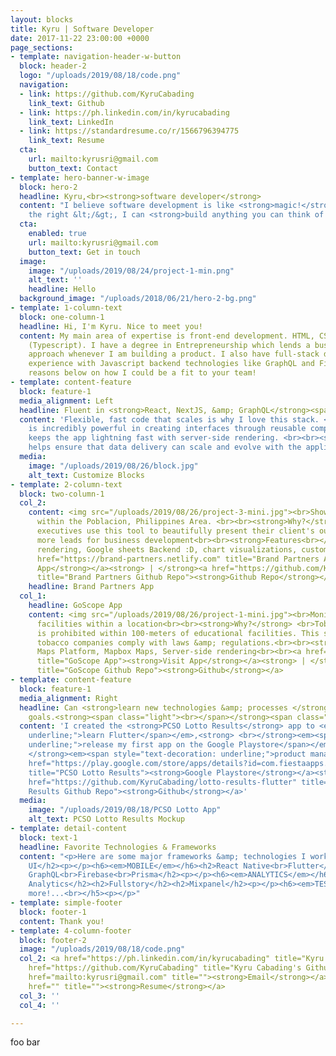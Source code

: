 ```yaml
---
layout: blocks
title: Kyru | Software Developer
date: 2017-11-22 23:00:00 +0000
page_sections:
- template: navigation-header-w-button
  block: header-2
  logo: "/uploads/2019/08/18/code.png"
  navigation:
  - link: https://github.com/KyruCabading
    link_text: Github
  - link: https://ph.linkedin.com/in/kyrucabading
    link_text: LinkedIn
  - link: https://standardresume.co/r/1566796394775
    link_text: Resume
  cta:
    url: mailto:kyrusri@gmail.com
    button_text: Contact
- template: hero-banner-w-image
  block: hero-2
  headline: Kyru,<br><strong>software developer</strong>
  content: "I believe software development is like <strong>magic!</strong> \U0001F52E<br>With
    the right &lt;/&gt;, I can <strong>build anything you can think of!</strong>"
  cta:
    enabled: true
    url: mailto:kyrusri@gmail.com
    button_text: Get in touch
  image:
    image: "/uploads/2019/08/24/project-1-min.png"
    alt_text: ''
    headline: Hello
  background_image: "/uploads/2018/06/21/hero-2-bg.png"
- template: 1-column-text
  block: one-column-1
  headline: Hi, I'm Kyru. Nice to meet you!
  content: My main area of expertise is front-end development. HTML, CSS, Javascript
    (Typescript). I have a degree in Entrepreneurship which lends a business-mindset
    approach whenever I am building a product. I also have full-stack development
    experience with Javascript backend technologies like GraphQL and Firebase.<br><br>See
    reasons below on how I could be a fit to your team!
- template: content-feature
  block: feature-1
  media_alignment: Left
  headline: Fluent in <strong>React, NextJS, &amp; GraphQL</strong><span class="light">.</span>
  content: 'Flexible, fast code that scales is why I love this stack. <br><br><strong>React</strong>
    is incredibly powerful in creating interfaces through reusable components. <br><br><strong>NextJS</strong>
    keeps the app lightning fast with server-side rendering. <br><br><strong>GraphQL</strong>
    helps ensure that data delivery can scale and evolve with the application. '
  media:
    image: "/uploads/2019/08/26/block.jpg"
    alt_text: Customize Blocks
- template: 2-column-text
  block: two-column-1
  col_2:
    content: <img src="/uploads/2019/08/26/project-3-mini.jpg"><br>Showcases bar outlets
      within the Poblacion, Philippines Area. <br><br><strong>Why?</strong> <br>Field
      executives use this tool to beautifully present their client's outlets and gain
      more leads for business development<br><br><strong>Features<br></strong>Server-side
      rendering, Google sheets Backend :D, chart visualizations, custom motion animations<br><br><a
      href="https://brand-partners.netlify.com" title="Brand Partners App"><strong>Visit
      App</strong></a><strong> | </strong><a href="https://github.com/KyruCabading/brand-partners"
      title="Brand Partners Github Repo"><strong>Github Repo</strong></a>
    headline: Brand Partners App
  col_1:
    headline: GoScope App
    content: <img src="/uploads/2019/08/26/project-1-mini.jpg"><br>Monitors all schools/educational
      facilities within a location<br><br><strong>Why?</strong> <br>Tobacco advertising
      is prohibited within 100-meters of educational facilities. This solution helps
      tobacco companies comply with laws &amp; regulations.<br><br><strong>Features<br></strong>Google
      Maps Platform, Mapbox Maps, Server-side rendering<br><br><a href="https://goscope.netlify.com"
      title="GoScope App"><strong>Visit App</strong></a><strong> | </strong><a href="https://github.com/KyruCabading/GoScope"
      title="GoScope Github Repo"><strong>Github</strong></a>
- template: content-feature
  block: feature-1
  media_alignment: Right
  headline: Can <strong>learn new technologies &amp; processes </strong>to meet business
    goals.<strong><span class="light"><br></span></strong><span class="light"><br></span>
  content: 'I created the <strong>PCSO Lotto Results</strong> app to <em><span style="text-decoration:
    underline;">learn Flutter</span></em>,<strong> <br></strong><em><span style="text-decoration:
    underline;">release my first app on the Google Playstore</span></em>, <br>&amp;<strong>
    </strong><em><span style="text-decoration: underline;">product management</span></em>.<br><br><a
    href="https://play.google.com/store/apps/details?id=com.fiestaapps.pcsolotto"
    title="PCSO Lotto Results"><strong>Google Playstore</strong></a><strong> | </strong><a
    href="https://github.com/KyruCabading/lotto-results-flutter" title="PCSO Lotto
    Results Github Repo"><strong>Github</strong></a>'
  media:
    image: "/uploads/2019/08/18/PCSO Lotto App"
    alt_text: PCSO Lotto Results Mockup
- template: detail-content
  block: text-1
  headline: Favorite Technologies & Frameworks
  content: "<p>Here are some major frameworks &amp; technologies I work with!</p><h6><em>WEB</em></h6><h2>React<br>NextJS<br>Material
    UI</h2><p></p><h6><em>MOBILE</em></h6><h2>React Native<br>Flutter</h2><p></p><h6><em>BACKEND</em></h6><h2>AWS<br>Apollo
    GraphQL<br>Firebase<br>Prisma</h2><p></p><h6><em>ANALYTICS</em></h6><h2>Segment</h2><h2>Google
    Analytics</h2><h2>Fullstory</h2><h2>Mixpanel</h2><p></p><h6><em>TESTING</em></h6><h2>CircleCI</h2><h2>Cypress</h2><h2>Jest</h2><p></p><h5>and
    more!...<br></h5><p></p>"
- template: simple-footer
  block: footer-1
  content: Thank you!
- template: 4-column-footer
  block: footer-2
  image: "/uploads/2019/08/18/code.png"
  col_2: <a href="https://ph.linkedin.com/in/kyrucabading" title="Kyru Cabading LinkedIn"><strong>LinkedIn</strong></a><strong><br><br></strong><a
    href="https://github.com/KyruCabading" title="Kyru Cabading's Github"><strong>Github</strong></a><strong><br><br></strong><a
    href="mailto:kyrusri@gmail.com" title=""><strong>Email</strong></a><strong><br><br></strong><a
    href="" title=""><strong>Resume</strong></a>
  col_3: ''
  col_4: ''

---
```

foo bar